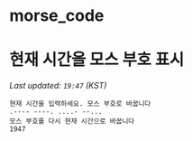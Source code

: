 # morse_code
# 현재 시간을 모스 부호 표시
<!-- MORSE_TIME_START -->
_Last updated: `19:47` (KST)_

```
현재 시간을 입력하세요. 모스 부호로 바꿉니다
.---- ----. ....- --...
모스 부호를 다시 현재 시간으로 바꿉니다
1947
```
<!-- MORSE_TIME_END -->
